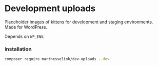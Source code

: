 Development uploads
===========

Placeholder images of kittens for development and staging environments. Made for WordPress.

Depends on `WP_ENV`.

### Installation
```sh
composer require marthesselink/dev-uploads --dev
```
